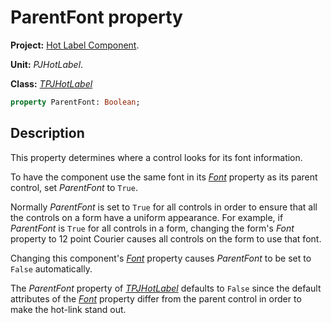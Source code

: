 # ParentFont property

**Project:** [Hot Label Component](../API.md).

**Unit:** _PJHotLabel_.

**Class:** _[TPJHotLabel](../API/TPJHotLabel.md)_

```pascal
property ParentFont: Boolean;
```

## Description

This property determines where a control looks for its font information.

To have the component use the same font in its _[Font](../API/TPJHotLabel-Font.md)_ property as its parent control, set _ParentFont_ to `True`.

Normally _ParentFont_ is set to `True` for all controls in order to ensure that all the controls on a form have a uniform appearance. For example, if _ParentFont_ is `True` for all controls in a form, changing the form's _Font_ property to 12 point Courier causes all controls on the form to use that font.

Changing this component's _[Font](../API/TPJHotLabel-Font.md)_ property causes _ParentFont_ to be set to `False` automatically.

The _ParentFont_ property of _[TPJHotLabel](../API/TPJHotLabel.md)_ defaults to `False` since the default attributes of the _[Font](../API/TPJHotLabel-Font.md)_ property differ from the parent control in order to make the hot-link stand out.
